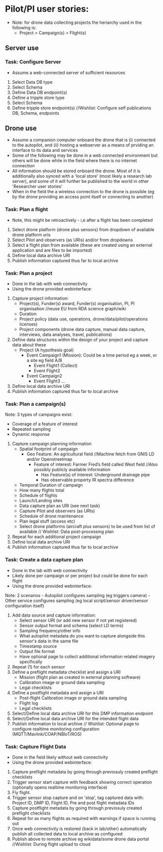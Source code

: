 # Pilot/PI user stories:
* Note: for drone data collecting projects the heriarchy used in the following is:
  - Project > Campaign(s) > Flight(s)

## Server use

### Task: Configure Server
* Assume a web-connected server of sufficient resources

1. Select Data DB type
2. Select Schema 
3. Define Data DB endpoint(s)
4. Define a tripple store type
5. Select Schema 
6. Define tripple store endpoint(s)
//Wishlist: Configure self publications DB, Schema, endpoints

## Drone use
* Assume a companion computer onboard the drone that is (i) connected to the autopilot, and (ii) hosting a webserver as a means of prviding an interface to its data and services
* Some of the following may be done in a web connected environment but others will be done while in the field where there is no internet connection
* All information should be stored onboard the drone.  Most of it is additionally also synced with a 'local store' (most likely a research lab server), and some of it will further be published to the world in other 'Researcher user stories'
* When in the field the a wireless connection to the drone is possible (eg by the drone providing an access point itself or connecting to another)

### Task: Plan a flight
* Note, this might be retroactively - i,e after a flight has been completed
1. Select drone platform (drone plus sensors) from dropdown of available drone platform uris
2. Select Pilot and observers (as URIs) and/or from dropdowns
3. Select a flight plan from available (these are created using an external application and are files to be imported)
4. Define local data archive URI
5. Publish information captured thus far to local archive


### Task: Plan a project 
* Done in the lab with web connectivity
* Using the drone provided webinterface:

1. Capture project information:
    * Project(s), Funder(s) award, Funder(s) organisation, PI, PI organisation //reuse EU from RDA science graph/wiki
    * Duration
    * Project policy (data use, operations, drone/data/pilot/operations licenses)
    * Project components (drone data capture, manual data capture, interviews, data analyses, travel, publications)
2. Define data structures within the design of your project and capture data about these
   * Project (A hypothesis goal)
      - Event Campaign1 (Mission): Could be a time period eg a week, or a site eg field A/B
         - Event Flight1 (Collect)
         - Event Flight2
     - Event Campaign2
         - Event Flight3
         ...
3. Define local data archive URI
4. Publish information captured thus far to local archive


### Task: Plan a campaign(s)
Note: 3 types of campaigns exist:
 - Coverage of a feature of interest
 - Repeated sampling 
 - Dynamic response

1. Capture campaign planning information
    * Spatial footprint of campaign
        * Geo Feature: An agricultural field //Machine fetch from GNIS LD  and/or Openstreetmap
            * Feature of interest: Farmer Fred’s field called West field //Also possibly publicly available information
                * Has Feature(s) of interest: Underground drainage pipe
                * Has observable property IR spectra difference
    * Temporal Duration of campaign
    * How many flights total
    * Schedule of flights
    * Launch/Landing sites
    * Data capture plan as URI (see next task)
    * Capture Pilot and observers (as URIs)
    * Schedule of drone maintenance
    * Plan legal stuff (access etc)
    * Select drone platforms (aircraft plus sensors) to be used from list of available 
    // Wishlist: Data post-processing plan 
2. Repeat for each additional project campaign
3. Define local data archive URI
4. Publish information captured thus far to local archive

### Task: Create a data capture plan
* Done in the lab with web connectivity
* Likely done per campaign or per project but could be done for each flight
* Using the drone provided webinterface:

Note: 2 scenarios
    - Autopilot configures sampling (eg triggers camera)
    - Other service configures sampling (eg local script/sensor driver/sensor configuration itself)

1. Add data source and capture information:
    * Select sensor URI (or add new sensor if not yet registered)
    * Sensor output format and schema (select LD terms)
    * Sampling frequency/other info
    * What autopilot metadata do you want to capture alongside this sensor's data in the same file
    * Timestamp source
    * Output file format
    * Have optional page to collect additional information related imagery specifically
2. Repeat (1) for each sensor
3. Define a preflight metadata checklist and assign a URI
   * Mission (flight plan as created in external planning software)
   * Calibration image or ground data sampling
   * Legal checklists
4. Define a postflight metadata and assign a URI
   * Post-flight Calibration image or ground data sampling
   * Flight log 
   * Legal checklists
5. Select/Define local data archive URI for this DMP information endpoint
6. Select/Define local data archive URI for the intended flight data 
6. Publish information to local archive
// Wishlist: Optional page to configure realtime monitoring configuration (MQTT/Mavlink/COAP/NBIoT/ROS)

### Task: Capture Flight Data
* Done in the field likely without web connectivity
* Using the drone provided webinterface:

1. Capture preflight metadata by going through previosuly created preflight checklists
2. Trigger sensor start capture with feedback showing correct operation (optionally opens realtime monitoring interface)
3. Fly flight.  
4. Trigger sensor stop capture and on 'stop', tag captured data with: Project ID, DMP ID, Flight ID, Pre and post flight metadata IDs
5. Capture postflight metadata by going through previosuly created preflight checklists
6. Repeat for as many flights as required with warnings if space is running out
7. Once web connectivity is restored (back in lab/other) automatically publish all collected data to local archive as configured
8. Publish above to remote archive eg wikidata/some drone data portal
//Wishlist: During flight upload to cloud
